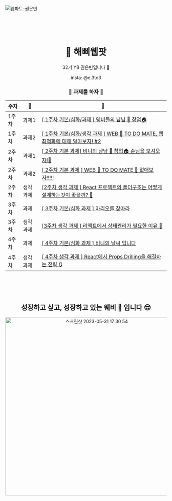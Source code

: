 ![웹파트-권은빈](https://user-images.githubusercontent.com/79238676/227775326-b96690fc-821e-4420-b3ce-290b9154465f.png)

<br /> <br /> <br/>
<div align="center">

# 🌼 해삐웹팟

32기 YB 권은빈입니다 🫡

insta: @e.3to3

### 🌼 과제를 하자 🎵

| 주차  |  📝  | 🔗 |
| ----- | -------- | ---- |
| 1주차 | 과제1 |[[ 1주차 기본/심화/과제 ] 웨비들의 냠냠 🍰 창업🏠](https://github.com/GO-SOPT-WEB/EunBeanKwon/pull/1)|
| 1주차 | 과제2 |[[ 1주차 기본/심화/생각 과제 ] WEB 💛 TO DO MATE, 웹 최적화에 대해 알아보자! #2](https://github.com/GO-SOPT-WEB/EunBeanKwon/pull/2)|
| 2주차 | 과제1 |[[ 2주차 기본 과제] 비니의 냠냠 🍰 창업🏠 손님을 모셔오자!🌈 ](https://github.com/GO-SOPT-WEB/EunBeanKwon/pull/3)|
| 2주차 | 과제2 |[[ 2주차 기본 과제 ] WEB 💛 TO DO MATE 🌈 없애보자!!!!! ](https://github.com/GO-SOPT-WEB/EunBeanKwon/pull/5)|
| 2주차 | 생각과제 |[[2주차 생각 과제 ] React 프로젝트의 폴더구조는 어떻게 설계하는것이 좋을까? 🤔](https://github.com/GO-SOPT-WEB/EunBeanKwon/pull/4)|
| 3주차 | 과제 |[[ 3주차 기본/심화 과제 ] 마리오를 찾아라](https://github.com/GO-SOPT-WEB/EunBeanKwon/pull/6)|
| 3주차 | 생각과제 |[[3주차 생각 과제 ] 리액트에서 상태관리가 필요한 이유 👀](https://github.com/GO-SOPT-WEB/EunBeanKwon/pull/7)|
| 4주차 | 과제 |[[ 4주차 기본/심화 과제 ] 비니의 날씨 입니다](https://github.com/GO-SOPT-WEB/EunBeanKwon/pull/9)|
| 4주차 | 생각과제 |[[ 4주차 생각 과제 ] React에서 Props Drilling을 해결하는 전략 🔃](https://github.com/GO-SOPT-WEB/EunBeanKwon/pull/8)|

  <br/> <br/> <br/>
</div>

<div align="center">

## 성장하고 싶고, 성장하고 있는 웨비 🌱 입니다 😎
<img width="555" alt="스크린샷 2023-05-31 17 30 54" src="https://github.com/GO-SOPT-WEB/EunBeanKwon/assets/65286685/3748dc6a-5bc7-41dc-9fd3-a9f613979840">
  
</div>
